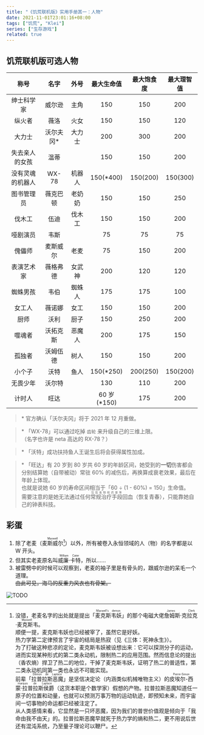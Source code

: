 ```yaml
---
title: "《饥荒联机版》实用手册其一：人物"
date: 2021-11-01T23:01:16+08:00
tags: ["饥荒", "Klei"]
series: ["生存游戏"]
related: true
---
```


## 饥荒联机版可选人物

|称号|名字|外号|最大生命值|最大饱食度|最大理智值|
|:-:|:-:|:-:|:-:|:-:|:-:|
|绅士科学家|威尔逊|主角|150|150|200|
|纵火者|薇洛|火女|150|150|120|
|大力士|沃尔夫冈\*|大力士|200|300|200|
|失去亲人的女孩|温蒂||150|150|200|
|没有灵魂的机器人|WX-78|机器人|150(\*400)|150(200)|150(300)|
|图书管理员|薇克巴顿|老奶奶|150|150|250|
|伐木工|伍迪|伐木工|150|150|200|
|哑剧演员|韦斯||75|75|75|
|傀儡师|麦斯威尔|老麦|75|150|200|
|表演艺术家|薇格弗德|女武神|200|120|120|
|蜘蛛男孩|韦伯|蜘蛛人|175|175|100|
|女工人|薇诺娜|女工|150|150|200|
|厨师|沃利|厨子|150|250|200|
|噬魂者|沃拓克斯|恶魔人|200|175|150|
|孤独者|沃姆伍德|树人|150|150|200|
|小个子|沃特|鱼人|150(\*250)|200(250)|150(200)|
|无畏少年|沃尔特||130|110|200|
|计时人|旺达||60 岁(\*150)|175|200|

> \* 官方确认「沃尔夫冈」将于 2021 年 12 月重做。  

> \* 「WX-78」可以通过吃掉 `齿轮` 来升级自己的三维上限。  
> （名字也许是 neta 高达的 RX-78？）  

> \* 「沃特」成功扶持鱼人王诞生后将会获得属性加成。  

> \* 「旺达」有 20 岁到 80 岁共 60 岁的年龄区间，她受到的**一切**伤害都会分别结算她（自带被动）常驻 60% 的减伤后，再换算成衰老效果，最后在年龄上体现。  
> 也就是说她 60 岁的寿命区间相当于「60 ÷ (1 - 60%) = 150」生命值。  
> 需要注意的是她无法通过任何<ruby><rb>常规治疗手段</rb><rp>（</rp><rt>包括食物和药膏等</rt><rp>）</rp></ruby>回血（恢复青春），只能靠她自己的钟表科技。  

## 彩蛋

1. 除了老麦（<ruby><rb>麦斯威尔</rb><rp>（</rp><rt>Maxwell</rt><rp>）</rp></ruby>[^1]）以外，所有被卷入永恒领域的人（物）的名字都是以 W 开头。  
2. 但其实老麦原名叫<ruby><rb>威廉·卡特</rb><rp>（</rp><rt>William Cater</rt><rp>）</rp></ruby>，所以……
3. 被雷劈中的时候可以观察到，老麦的袖子里是有骨头的，跟威尔逊的呆毛一个道理。  
    ~~由此可见，海马的反重力风衣也有骨架。~~  

<img src="https://i.loli.net/2021/11/11/jFbUQz6hypDP2Lv.png" title="TODO" data-sticker />

[^1]: 没错，老麦名字的出处就是提出「<ruby><rb>麦克斯韦妖</rb><rp>（</rp><rt>Maxwell's demon</rt><rp>）</rp></ruby>」的那个电磁大佬<ruby><rb>詹姆斯·克拉克·麦克斯韦</rb><rp>（</rp><rt>James Clerk Maxwell</rt><rp>）</rp></ruby>。  
    顺便一提，麦克斯韦妖也已经被宰了，虽然它是好妖。  
    热力学第二定律预言了宇宙的结局是热寂（见《三体：死神永生》）。  
    为了打破这种悲凉的定论，麦克斯韦妖被设想出来：它可以探测分子的运动，进而实现某种形式的第二类永动机，限制热二的应用范围。然而信息论的提出（香农熵）捍卫了热二的地位，干掉了麦克斯韦妖，证明了热二的普适性，第二类永动机同第一类也永远不可能实现。  
    前辈「<ruby><rb>拉普拉斯恶魔</rb><rp>（</rp><rt>Démon de Laplace</rt><rp>）</rp></ruby>」是坚信决定论（内涵类似机械唯物主义）的<ruby><rb>皮埃尔-西蒙·拉普拉斯侯爵</rb><rp>（</rp><rt>Pierre-Simon marquis de Laplace</rt><rp>）</rp></ruby>（这货本职是个数学家）假想的产物。拉普拉斯恶魔知道任一原子的位置和动量，也就可以预测万事万物的运动轨迹，即预知未来，而宇宙间一切事物的命运都已经被注定了。  
    从人类感情来看，它显然是一只坏恶魔，因为我们的普世价值观是倾向于「我命由我不由天」的。拉普拉斯恶魔早就死于热力学的熵和热二，更不用说后世还有混沌系统，乃至量子理论可以鞭尸。  
